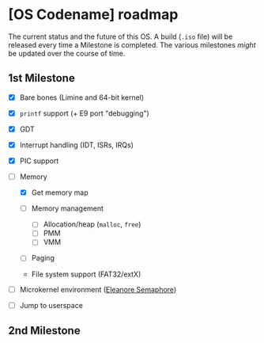 # [OS Codename] roadmap

The current status and the future of this OS.
A build (`.iso` file) will be released every time a Milestone is completed. The various milestones _might_ be updated over the course of time.

## 1st Milestone

- [X] Bare bones (Limine and 64-bit kernel)
- [X] `printf` support (+ E9 port "debugging")
- [X] GDT
- [X] Interrupt handling (IDT, ISRs, IRQs)
- [X] PIC support
- [ ] Memory

  - [X] Get memory map
  - [ ] Memory management

    - [ ] Allocation/heap (`malloc`, `free`)
    - [ ] PMM
    - [ ] VMM
    
  - [ ] Paging

  - File system support (FAT32/extX)
- [ ] Microkernel environment ([Eleanore Semaphore](https://wiki.osdev.org/Eleanore_Semaphore))
- [ ] Jump to userspace

## 2nd Milestone
